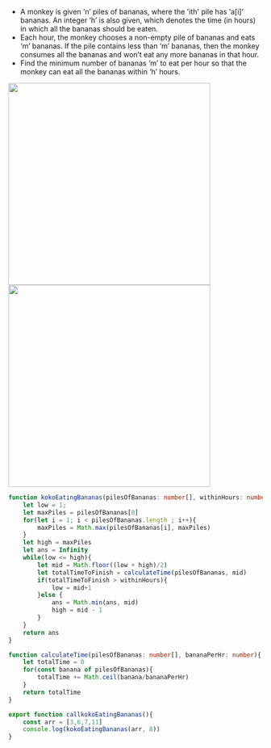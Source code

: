 - A monkey is given ‘n’ piles of bananas, where the 'ith' pile has ‘a[i]’ bananas. An integer ‘h’ is also given, which denotes the time (in hours) in which all the bananas should be eaten.
- Each hour, the monkey chooses a non-empty pile of bananas and eats ‘m’ bananas. If the pile contains less than ‘m’ bananas, then the monkey consumes all the bananas and won’t eat any more bananas in that hour.
- Find the minimum number of bananas ‘m’ to eat per hour so that the monkey can eat all the bananas within ‘h’ hours.


<img src="https://github.com/user-attachments/assets/dfbf8b77-c3a8-4ce8-aa6e-4eb478ede8d2" width=400 >

<img src="https://github.com/user-attachments/assets/52c88545-cbfa-48fc-8a3f-00b33ac85786" width=400 >


```ts
function kokoEatingBananas(pilesOfBananas: number[], withinHours: number){
    let low = 1;
    let maxPiles = pilesOfBananas[0]
    for(let i = 1; i < pilesOfBananas.length ; i++){
        maxPiles = Math.max(pilesOfBananas[i], maxPiles)
    }
    let high = maxPiles
    let ans = Infinity
    while(low <= high){
        let mid = Math.floor((low + high)/2)
        let totalTimeToFinish = calculateTime(pilesOfBananas, mid)
        if(totalTimeToFinish > withinHours){
            low = mid+1
        }else {
            ans = Math.min(ans, mid)
            high = mid - 1
        }
    }
    return ans
}

function calculateTime(pilesOfBananas: number[], bananaPerHr: number){
    let totalTime = 0
    for(const banana of pilesOfBananas){
        totalTime += Math.ceil(banana/bananaPerHr)
    }
    return totalTime
}

export function callkokoEatingBananas(){
    const arr = [3,6,7,11]
    console.log(kokoEatingBananas(arr, 8))
}

```
